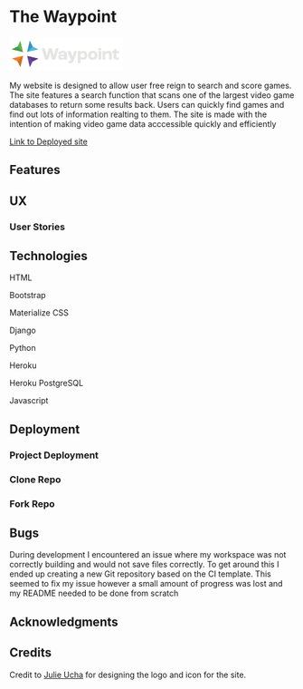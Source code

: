 # The Waypoint

![Screenshot of site logo](assets/images/logo-small.png "Waypoint Logo")

My website is designed to allow user free reign to search and score games. The site features a search function that scans one of the largest video game databases to return some results back. Users can quickly find games and find out lots of information realting to them. The site is made with the intention of making video game data acccessible quickly and efficiently

[Link to Deployed site](https://the-waypoint.herokuapp.com)

## Features

## UX

### User Stories

## Technologies

HTML

Bootstrap

Materialize CSS

Django

Python

Heroku

Heroku PostgreSQL

Javascript

## Deployment

### Project Deployment

### Clone Repo

### Fork Repo


## Bugs

During development I encountered an issue where my workspace was not correctly building and would not save files correctly. To get around this I ended up creating a new Git repository based on the CI template. This seemed to fix my issue however a small amount of progress was lost and my README needed to be done from scratch

## Acknowledgments

## Credits

Credit to [Julie Ucha](https://www.julieucha.com) for designing the logo and icon for the site.